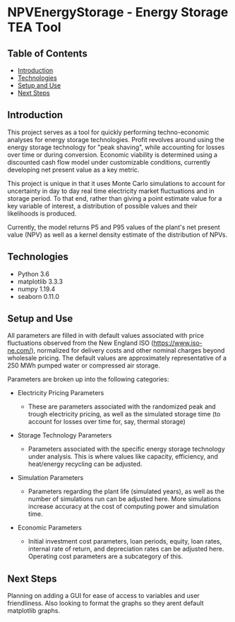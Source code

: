# NPVEnergyStorage - Energy Storage TEA Tool

## Table of Contents

* [Introduction](#introduction)
* [Technologies](#technologies)
* [Setup and Use](#setup-and-use)
* [Next Steps](#next-steps)


## Introduction

This project serves as a tool for quickly performing techno-economic analyses for energy storage technologies. 
Profit revolves around using the energy storage technology for "peak shaving", while accounting for losses over time or during conversion. Economic viability is determined using
a discounted cash flow model under customizable conditions, currently developing net present value as a key metric.

This project is unique in that it uses Monte Carlo simulations to account for uncertainty in day to day real time electricity market fluctuations and in storage period.
To that end, rather than giving a point estimate value for a key variable of interest, a distribution of possible values and their likelihoods is produced. 

Currently, the model returns P5 and P95 values of the plant's net present value (NPV) as well as a kernel density estimate of the distribution of NPVs.


## Technologies

* Python 3.6
* matplotlib 3.3.3
* numpy 1.19.4
* seaborn 0.11.0


## Setup and Use

All parameters are filled in with default values associated with price fluctuations observed from the New England ISO (https://www.iso-ne.com/), normalized for delivery costs
and other nominal charges beyond wholesale pricing. The default values are approximately representative of a 250 MWh pumped water or compressed air storage. 

Parameters are broken up into the following categories:
* Electricity Pricing Parameters
  * These are parameters associated with the randomized peak and trough electricity pricing, as well as the simulated storage time (to account for losses over time for, say, thermal storage)

* Storage Technology Parameters
  * Parameters associated with the specific energy storage technology under analysis. This is where values like capacity, efficiency, and heat/energy recycling can be adjusted.

* Simulation Parameters
  * Parameters regarding the plant life (simulated years), as well as the number of simulations run can be adjusted here. More simulations increase accuracy at the cost of computing power and simulation time.

* Economic Parameters
  * Initial investment cost parameters, loan periods, equity, loan rates, internal rate of return, and depreciation rates can be adjusted here. Operating cost parameters are a subcategory of this.

## Next Steps

Planning on adding a GUI for ease of access to variables and user friendliness. Also looking to format the graphs so they arent default matplotlib graphs.
